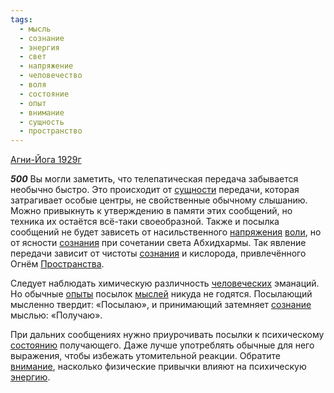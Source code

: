 ```yaml
---
tags:
  - мысль
  - сознание
  - энергия
  - свет
  - напряжение
  - человечество
  - воля
  - состояние
  - опыт
  - внимание
  - сущность
  - пространство
---
```


[Агни-Йога 1929г](https://127.0.0.1:4002/agni/1929)

___500___
Вы могли заметить, что телепатическая передача забывается необычно быстро. Это происходит от [сущности](../../../tags/#сущность) передачи, которая затрагивает особые центры, не свойственные обычному слышанию. Можно привыкнуть к утверждению в памяти этих сообщений, но техника их остаётся всё-таки своеобразной. Также и посылка сообщений не будет зависеть от насильственного [напряжения](../../../tags/#напряжение) [воли](../../../tags/#воля), но от ясности [сознания](../../../tags/#[сознание](../../../tags/#сознание)) при сочетании света Абхидхармы. Так явление передачи зависит от чистоты [сознания](../../../tags/#[сознание](../../../tags/#сознание)) и кислорода, привлечённого Огнём [Пространства](../../../tags/#пространство).   

Следует наблюдать химическую различность [человеческих](../../../tags/#человечество) эманаций. Но обычные [опыты](../../../tags/#опыт) посылок [мыслей](../../../tags/#[мысль](../../../tags/#мысль)) никуда не годятся. Посылающий мысленно твердит: «Посылаю», и принимающий затемняет [сознание](../../../tags/#сознание) мыслью: «Получаю».   

При дальних сообщениях нужно приурочивать посылки к психическому [состоянию](../../../tags/#состояние) получающего. Даже лучше употреблять обычные для него выражения, чтобы избежать утомительной реакции. Обратите [внимание](../../../tags/#внимание), насколько физические привычки влияют на психическую [энергию](../../../tags/#энергия).